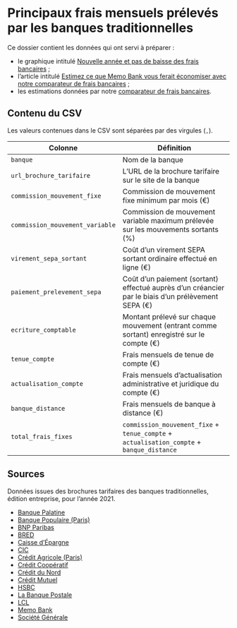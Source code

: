 # Principaux frais mensuels prélevés par les banques traditionnelles

Ce dossier contient les données qui ont servi à préparer :

- le graphique intitulé [Nouvelle année et pas de baisse des frais bancaires](https://twitter.com/memobank/status/1358692794634825729) ;
- l’article intitulé [Estimez ce que Memo Bank vous ferait économiser avec notre comparateur de frais bancaires](https://memo.bank/magazine/annonce-comparateur-frais-bancaires-memo-bank) ;
- les estimations données par notre [comparateur de frais bancaires](https://memo.bank/comparateur/).

## Contenu du CSV

Les valeurs contenues dans le CSV sont séparées par des virgules (`,`).

| Colonne                         | Définition                                                                                         |
| ------------------------------- | -------------------------------------------------------------------------------------------------- |
| `banque`                        | Nom de la banque                                                                                   |
| `url_brochure_tarifaire`        | L’URL de la brochure tarifaire sur le site de la banque                                            |
| `commission_mouvement_fixe`     | Commission de mouvement fixe minimum par mois (€)                                                  |
| `commission_mouvement_variable` | Commission de mouvement variable maximum prélevée sur les mouvements sortants (%)                  |
| `virement_sepa_sortant`         | Coût d’un virement SEPA sortant ordinaire effectué en ligne (€)                                    |
| `paiement_prelevement_sepa`     | Coût d’un paiement (sortant) effectué auprès d’un créancier par le biais d’un prélèvement SEPA (€) |
| `ecriture_comptable`            | Montant prélevé sur chaque mouvement (entrant comme sortant) enregistré sur le compte (€)          |
| `tenue_compte`                  | Frais mensuels de tenue de compte (€)                                                              |
| `actualisation_compte`          | Frais mensuels d’actualisation administrative et juridique du compte (€)                           |
| `banque_distance`               | Frais mensuels de banque à distance (€)                                                            |
| `total_frais_fixes`             | `commission_mouvement_fixe` + `tenue_compte` + `actualisation_compte` + `banque_distance`          |

## Sources

Données issues des brochures tarifaires des banques traditionnelles, édition entreprise, pour l’année 2021.

- [Banque Palatine](brochures/2021-tarifs-banque-palatine.pdf)
- [Banque Populaire (Paris)](brochures/2021-tarifs-banque-populaire.pdf)
- [BNP Paribas](brochures/2021-tarifs-bnp.pdf)
- [BRED](brochures/2021-tarifs-bred.pdf)
- [Caisse d’Épargne](brochures/2021-tarifs-caisse-epargne.pdf)
- [CIC](brochures/2021-tarifs-cic.pdf)
- [Crédit Agricole (Paris)](brochures/2021-tarifs-credit-agricole.pdf)
- [Crédit Coopératif](brochures/2021-tarifs-credit-cooperatif.pdf)
- [Crédit du Nord](brochures/2021-tarifs-credit-du-nord.pdf)
- [Crédit Mutuel](brochures/2021-tarifs-credit-mutuel.pdf)
- [HSBC](brochures/2021-tarifs-hsbc.pdf)
- [La Banque Postale](brochures/2021-tarifs-la-banque-postale.pdf)
- [LCL](brochures/2021-tarifs-lcl.pdf)
- [Memo Bank](brochures/2021-tarifs-memo-bank.pdf)
- [Société Générale](brochures/2021-tarifs-societe-generale.pdf)
